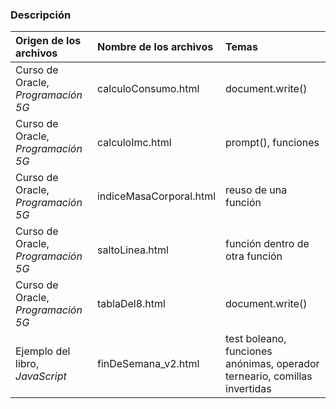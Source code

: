 ### Descripción

| Origen de los archivos | Nombre de los archivos | Temas | 
|:---     |:---    |:---  |
| Curso de Oracle, *Programación 5G* | calculoConsumo.html     | document.write()                    |
| Curso de Oracle, *Programación 5G* | calculoImc.html         | prompt(), funciones                 |
| Curso de Oracle, *Programación 5G* | indiceMasaCorporal.html | reuso de una función                |
| Curso de Oracle, *Programación 5G* | saltoLinea.html         | función dentro de otra función      |
| Curso de Oracle, *Programación 5G* | tablaDel8.html          | document.write()                    |
| Ejemplo del libro, *JavaScript*    | finDeSemana_v2.html     | test boleano, funciones anónimas, operador terneario, comillas invertidas |
